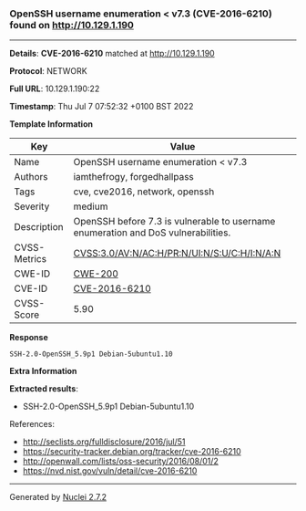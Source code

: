 ### OpenSSH username enumeration < v7.3 (CVE-2016-6210) found on http://10.129.1.190
---
**Details**: **CVE-2016-6210**  matched at http://10.129.1.190

**Protocol**: NETWORK

**Full URL**: 10.129.1.190:22

**Timestamp**: Thu Jul 7 07:52:32 +0100 BST 2022

**Template Information**

| Key | Value |
|---|---|
| Name | OpenSSH username enumeration < v7.3 |
| Authors | iamthefrogy, forgedhallpass |
| Tags | cve, cve2016, network, openssh |
| Severity | medium |
| Description | OpenSSH before 7.3 is vulnerable to username enumeration and DoS vulnerabilities. |
| CVSS-Metrics | [CVSS:3.0/AV:N/AC:H/PR:N/UI:N/S:U/C:H/I:N/A:N](https://www.first.org/cvss/calculator/3.0#CVSS:3.0/AV:N/AC:H/PR:N/UI:N/S:U/C:H/I:N/A:N) |
| CWE-ID | [CWE-200](https://cwe.mitre.org/data/definitions/200.html) |
| CVE-ID | [CVE-2016-6210](https://cve.mitre.org/cgi-bin/cvename.cgi?name=cve-2016-6210) |
| CVSS-Score | 5.90 |

**Response**
```http
SSH-2.0-OpenSSH_5.9p1 Debian-5ubuntu1.10

```

**Extra Information**

**Extracted results**:

- SSH-2.0-OpenSSH_5.9p1 Debian-5ubuntu1.10


References: 
- http://seclists.org/fulldisclosure/2016/jul/51
- https://security-tracker.debian.org/tracker/cve-2016-6210
- http://openwall.com/lists/oss-security/2016/08/01/2
- https://nvd.nist.gov/vuln/detail/cve-2016-6210

---
Generated by [Nuclei 2.7.2](https://github.com/projectdiscovery/nuclei)